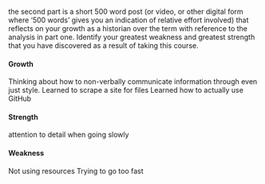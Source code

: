 the second part is a short 500 word post (or video, or other digital form where ‘500 words’ gives you an indication of relative effort involved) that reflects on your growth as a historian over the term with reference to the analysis in part one. Identify your greatest weakness and greatest strength that you have discovered as a result of taking this course.
#### Growth
Thinking about how to non-verbally communicate information through even just style.
Learned to scrape a site for files
Learned how to actually use GitHub
#### Strength
attention to detail when going slowly

#### Weakness
Not using resources
Trying to go too fast
